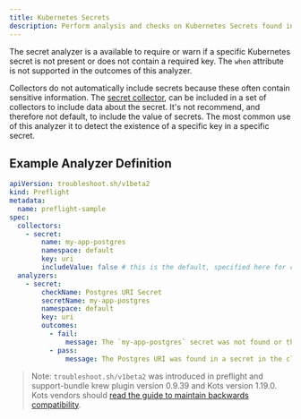 ```yaml
---
title: Kubernetes Secrets
description: Perform analysis and checks on Kubernetes Secrets found in the cluster
---
```


The secret analyzer is a available to require or warn if a specific Kubernetes secret is not present or does not contain a required key.
The `when` attribute is not supported in the outcomes of this analyzer.

Collectors do not automatically include secrets because these often contain sensitive information.
The [secret collector](https://troubleshoot.io), can be included in a set of collectors to include data about the secret.
It's not recommend, and therefore not default, to include the value of secrets.
The most common use of this analyzer it to detect the existence of a specific key in a specific secret.

## Example Analyzer Definition

```yaml
apiVersion: troubleshoot.sh/v1beta2
kind: Preflight
metadata:
  name: preflight-sample
spec:
  collectors:
    - secret:
        name: my-app-postgres
        namespace: default
        key: uri
        includeValue: false # this is the default, specified here for clarity
  analyzers:
    - secret:
        checkName: Postgres URI Secret
        secretName: my-app-postgres
        namespace: default
        key: uri
        outcomes:
          - fail:
              message: The `my-app-postgres` secret was not found or the `uri` key was not detected.
          - pass:
              message: The Postgres URI was found in a secret in the cluster.
```

> Note: `troubleshoot.sh/v1beta2` was introduced in preflight and support-bundle krew plugin version 0.9.39 and Kots version 1.19.0. Kots vendors should [read the guide to maintain backwards compatibility](/v1beta2/).

